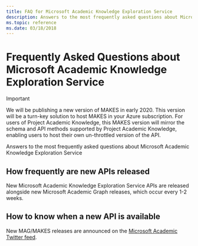 ```yaml
---
title: FAQ for Microsoft Academic Knowledge Exploration Service
description: Answers to the most frequently asked questions about Microsoft Academic Knowledge Exploration Service
ms.topic: reference
ms.date: 03/18/2018
---
```

# Frequently Asked Questions about Microsoft Academic Knowledge Exploration Service

> [!IMPORTANT]
> We will be publishing a new version of MAKES in early 2020.  This version will be a turn-key solution to host MAKES in your Azure subscription.  For users of Project Academic Knowledge, this MAKES version will mirror the schema and API methods supported by Project Academic Knowledge, enabling users to host their own un-throttled version of the API.

Answers to the most frequently asked questions about Microsoft Academic Knowledge Exploration Service

## How frequently are new APIs released

New Microsoft Academic Knowledge Exploration Service APIs are released alongside new Microsoft Academic Graph releases, which occur every 1-2 weeks.

## How to know when a new API is available

New MAG/MAKES releases are announced on the [Microsoft Academic Twitter feed](https://twitter.com/MSFTAcademic).